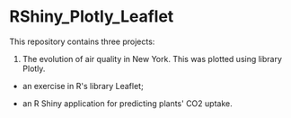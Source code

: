 # RShiny_Plotly_Leaflet

This repository contains three projects:

1. The evolution of air quality in New York.
This was plotted using library Plotly.


- an exercise in R's library Leaflet;

- an R Shiny application for predicting plants' CO2 uptake.
